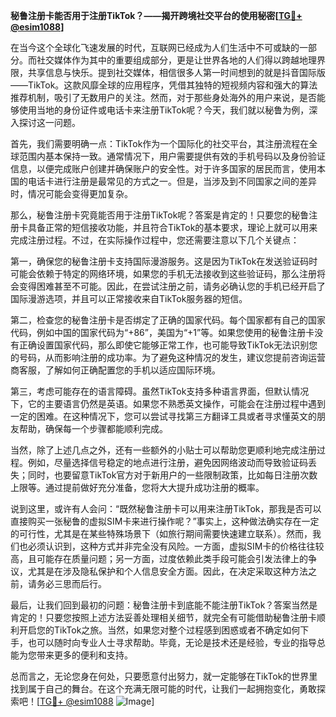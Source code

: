 **秘鲁注册卡能否用于注册TikTok？——揭开跨境社交平台的使用秘密[[TG💪+ @esim1088](https://t.me/s/esim1088)]**

在当今这个全球化飞速发展的时代，互联网已经成为人们生活中不可或缺的一部分。而社交媒体作为其中的重要组成部分，更是让世界各地的人们得以跨越地理界限，共享信息与快乐。提到社交媒体，相信很多人第一时间想到的就是抖音国际版——TikTok。这款风靡全球的应用程序，凭借其独特的短视频内容和强大的算法推荐机制，吸引了无数用户的关注。然而，对于那些身处海外的用户来说，是否能够使用当地的身份证件或电话卡来注册TikTok呢？今天，我们就以秘鲁为例，深入探讨这一问题。

首先，我们需要明确一点：TikTok作为一个国际化的社交平台，其注册流程在全球范围内基本保持一致。通常情况下，用户需要提供有效的手机号码以及身份验证信息，以便完成账户创建并确保账户的安全性。对于许多国家的居民而言，使用本国的电话卡进行注册是最常见的方式之一。但是，当涉及到不同国家之间的差异时，情况可能会变得更加复杂。

那么，秘鲁注册卡究竟能否用于注册TikTok呢？答案是肯定的！只要您的秘鲁注册卡具备正常的短信接收功能，并且符合TikTok的基本要求，理论上就可以用来完成注册过程。不过，在实际操作过程中，您还需要注意以下几个关键点：

第一，确保您的秘鲁注册卡支持国际漫游服务。这是因为TikTok在发送验证码时可能会依赖于特定的网络环境，如果您的手机无法接收到这些验证码，那么注册将会变得困难甚至不可能。因此，在尝试注册之前，请务必确认您的手机已经开启了国际漫游选项，并且可以正常接收来自TikTok服务器的短信。

第二，检查您的秘鲁注册卡是否绑定了正确的国家代码。每个国家都有自己的国家代码，例如中国的国家代码为“+86”，美国为“+1”等。如果您使用的秘鲁注册卡没有正确设置国家代码，那么即使它能够正常工作，也可能导致TikTok无法识别您的号码，从而影响注册的成功率。为了避免这种情况的发生，建议您提前咨询运营商客服，了解如何正确配置您的手机以适应国际环境。

第三，考虑可能存在的语言障碍。虽然TikTok支持多种语言界面，但默认情况下，它的主要语言仍然是英语。如果您不熟悉英文操作，可能会在注册过程中遇到一定的困难。在这种情况下，您可以尝试寻找第三方翻译工具或者寻求懂英文的朋友帮助，确保每一个步骤都能顺利完成。

当然，除了上述几点之外，还有一些额外的小贴士可以帮助您更顺利地完成注册过程。例如，尽量选择信号稳定的地点进行注册，避免因网络波动而导致验证码丢失；同时，也要留意TikTok官方对于新用户的一些限制政策，比如每日注册次数上限等。通过提前做好充分准备，您将大大提升成功注册的概率。

说到这里，或许有人会问：“既然秘鲁注册卡可以用来注册TikTok，那我是否可以直接购买一张秘鲁的虚拟SIM卡来进行操作呢？”事实上，这种做法确实存在一定的可行性，尤其是在某些特殊场景下（如旅行期间需要快速建立联系）。然而，我们也必须认识到，这种方式并非完全没有风险。一方面，虚拟SIM卡的价格往往较高，且可能存在质量问题；另一方面，过度依赖此类手段可能会引发法律上的争议，尤其是在涉及隐私保护和个人信息安全方面。因此，在决定采取这种方法之前，请务必三思而后行。

最后，让我们回到最初的问题：秘鲁注册卡到底能不能注册TikTok？答案当然是肯定的！只要您按照上述方法妥善处理相关细节，就完全有可能借助秘鲁注册卡顺利开启您的TikTok之旅。当然，如果您对整个过程感到困惑或者不确定如何下手，也可以随时向专业人士寻求帮助。毕竟，无论是技术还是经验，专业的指导总能为您带来更多的便利和支持。

总而言之，无论您身在何处，只要愿意付出努力，就一定能够在TikTok的世界里找到属于自己的舞台。在这个充满无限可能的时代，让我们一起拥抱变化，勇敢探索吧！[[TG💪+ @esim1088](https://t.me/s/esim1088) ![Image](https://i.postimg.cc/4NQfJmqS/Snipaste-2025-05-13-00-14-12.png)]